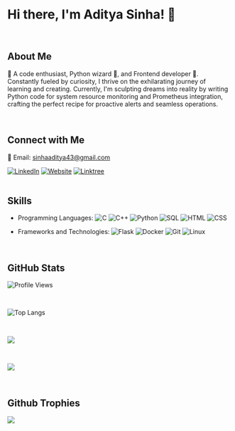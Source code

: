 # Hi there, I'm Aditya Sinha! 👋
<br/>

## About Me

🚀 A code enthusiast, Python wizard 🐍, and Frontend developer 🎨. Constantly fueled by curiosity, I thrive on the exhilarating journey of learning and creating. Currently, I'm sculpting dreams into reality by writing Python code for system resource monitoring and Prometheus integration, crafting the perfect recipe for proactive alerts and seamless operations.


<br>


## Connect with Me

<p>📧 Email: <a href="mailto:sinhaaditya43@gmail.com" target="_blank">sinhaaditya43@gmail.com</a></p>
<a href="https://www.linkedin.com/in/aditya-sinha-9b59a61a8/"><img src="https://img.shields.io/badge/LinkedIn-0077B5?style=for-the-badge&logo=linkedin&logoColor=white" alt="LinkedIn" target="_blank"></a>
<a href="https://adityasinha2305.github.io/"><img src="https://img.shields.io/badge/Website-0088CC?style=for-the-badge&logo=google-chrome&logoColor=white" alt="Website" target="_blank"></a>
<a href="https://linktr.ee/aditya_sinha"><img src="https://img.shields.io/badge/linktree-43E55E?style=flat&logo=linktree&logoColor=white" alt="Linktree" target="_blank"></a>


<br>
<br>


## Skills

- Programming Languages:
  ![C](https://img.shields.io/badge/-C-A8B9CC?style=flat&logo=c&logoColor=white)
  ![C++](https://img.shields.io/badge/-C++-00599C?style=flat&logo=c%2B%2B&logoColor=white)
  ![Python](https://img.shields.io/badge/-Python-3776AB?style=flat&logo=python&logoColor=white)
  ![SQL](https://img.shields.io/badge/-SQL-4479A1?style=flat&logo=sql&logoColor=white)
  ![HTML](https://img.shields.io/badge/-HTML-E34F26?style=flat&logo=html5&logoColor=white)
  ![CSS](https://img.shields.io/badge/-CSS-1572B6?style=flat&logo=css3&logoColor=white)

- Frameworks and Technologies:
  ![Flask](https://img.shields.io/badge/-Flask-000000?style=flat&logo=flask&logoColor=white)
  ![Docker](https://img.shields.io/badge/-Docker-2496ED?style=flat&logo=docker&logoColor=white)
  ![Git](https://img.shields.io/badge/-Git-F05032?style=flat&logo=git&logoColor=white)
  ![Linux](https://img.shields.io/badge/-Linux-FCC624?style=flat&logo=linux&logoColor=black)

<br>



## GitHub Stats

![Profile Views](https://komarev.com/ghpvc/?username=AdityaSinha2305&color=brightgreen)

<br>

![Top Langs](https://github-readme-stats.vercel.app/api/top-langs/?username=AdityaSinha2305&layout=compact&theme=radical)

<br>

![](https://github-readme-stats.vercel.app/api?username=AdityaSinha2305&theme=radical&hide_border=false&include_all_commits=false&count_private=false)

<br>

![](https://github-readme-streak-stats.herokuapp.com/?user=AdityaSinha2305&theme=radical&hide_border=false)

<br/>



## Github Trophies

![](https://github-profile-trophy.vercel.app/?username=AdityaSinha2305&theme=gruvbox&no-frame=false&no-bg=false&margin-w=4) 

<br>
    



